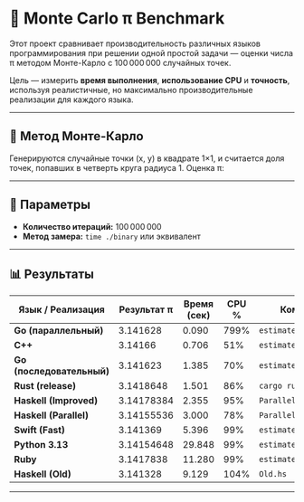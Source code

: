 # 🧪 Monte Carlo π Benchmark

Этот проект сравнивает производительность различных языков программирования при решении одной простой задачи — оценки числа π методом Монте-Карло с 100 000 000 случайных точек.

Цель — измерить **время выполнения**, **использование CPU** и **точность**, используя реалистичные, но максимально производительные реализации для каждого языка.

---

## 📐 Метод Монте-Карло

Генерируются случайные точки (x, y) в квадрате 1×1, и считается доля точек, попавших в четверть круга радиуса 1. Оценка π:


---

## 🔢 Параметры

- **Количество итераций:** 100 000 000
- **Метод замера:** `time ./binary` или эквивалент

---

## 📊 Результаты

| Язык / Реализация          | Результат π   | Время (сек) | CPU % | Комментарий                   |
|---------------------------|---------------|-------------|-------|-------------------------------|
| **Go (параллельный)**     | 3.141628      | 0.090       | 799%  | `estimate_pi_gorutine.go`    |
| **C++**                   | 3.14166       | 0.706       | 51%   | `estimate_pi.cpp`            |
| **Go (последовательный)** | 3.141623      | 1.385       | 70%   | `estimate_pi.go`             |
| **Rust (release)**        | 3.1418648     | 1.501       | 86%   | `cargo run --release`        |
| **Haskell (Improved)**    | 3.14178384    | 2.355       | 95%   | `ParallelsImproved.hs`       |
| **Haskell (Parallel)**    | 3.14155536    | 3.000       | 78%   | `Parallels.hs`               |
| **Swift (Fast)**          | 3.141369      | 5.396       | 99%   | `estimate_pi_fast`           |
| **Python 3.13**           | 3.14154648    | 29.848      | 99%   | `estimate_pi.py`             |
| **Ruby**                  | 3.1417838     | 11.280      | 99%   | `estimate_pi.rb`             |
| **Haskell (Old)**         | 3.141328      | 9.129       | 104%  | `Old.hs`                     |


---
